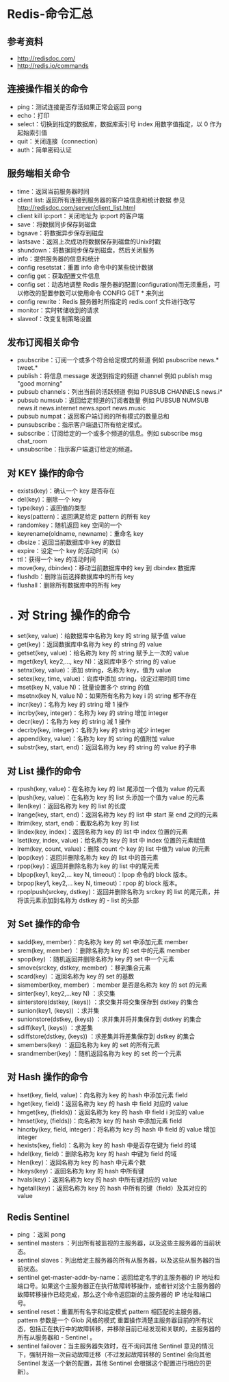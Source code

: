 # Redis-命令汇总
## 参考资料
- http://redisdoc.com/
- http://redis.io/commands

## 连接操作相关的命令
- ping：测试连接是否存活如果正常会返回 pong
- echo：打印
- select：切换到指定的数据库，数据库索引号 index 用数字值指定，以 0 作为起始索引值
- quit：关闭连接（connection）
- auth：简单密码认证

## 服务端相关命令
- time：返回当前服务器时间
- client list: 返回所有连接到服务器的客户端信息和统计数据 参见 http://redisdoc.com/server/client_list.html
- client kill ip:port：关闭地址为 ip:port 的客户端
- save：将数据同步保存到磁盘
- bgsave：将数据异步保存到磁盘
- lastsave：返回上次成功将数据保存到磁盘的Unix时戳
- shundown：将数据同步保存到磁盘，然后关闭服务
- info：提供服务器的信息和统计
- config resetstat：重置 info 命令中的某些统计数据
- config get：获取配置文件信息
- config set：动态地调整 Redis 服务器的配置(configuration)而无须重启，可以修改的配置参数可以使用命令 CONFIG GET * 来列出
- config rewrite：Redis 服务器时所指定的 redis.conf 文件进行改写
- monitor：实时转储收到的请求
- slaveof：改变复制策略设置

## 发布订阅相关命令
- psubscribe：订阅一个或多个符合给定模式的频道 例如 psubscribe news.* tweet.*
- publish：将信息 message 发送到指定的频道 channel 例如 publish msg "good morning"
- pubsub channels：列出当前的活跃频道 例如 PUBSUB CHANNELS news.i*
- pubsub numsub：返回给定频道的订阅者数量 例如 PUBSUB NUMSUB news.it news.internet news.sport news.music
- pubsub numpat：返回客户端订阅的所有模式的数量总和
- punsubscribe：指示客户端退订所有给定模式。
- subscribe：订阅给定的一个或多个频道的信息。例如 subscribe msg chat_room
- unsubscribe：指示客户端退订给定的频道。

## 对 KEY 操作的命令
- exists(key)：确认一个 key 是否存在
- del(key)：删除一个 key
- type(key)：返回值的类型
- keys(pattern)：返回满足给定 pattern 的所有 key
- randomkey：随机返回 key 空间的一个
- keyrename(oldname, newname)：重命名 key
- dbsize：返回当前数据库中 key 的数目
- expire：设定一个 key 的活动时间（s）
- ttl：获得一个 key 的活动时间
- move(key, dbindex)：移动当前数据库中的 key 到 dbindex 数据库
- flushdb：删除当前选择数据库中的所有 key
- flushall：删除所有数据库中的所有 key
- # 对 String 操作的命令
- set(key, value)：给数据库中名称为 key 的 string 赋予值 value
- get(key)：返回数据库中名称为 key 的 string 的 value
- getset(key, value)：给名称为 key 的 string 赋予上一次的 value
- mget(key1, key2,…, key N)：返回库中多个 string 的 value
- setnx(key, value)：添加 string，名称为 key，值为 value
- setex(key, time, value)：向库中添加 string，设定过期时间 time
- mset(key N, value N)：批量设置多个 string 的值
- msetnx(key N, value N)：如果所有名称为 key i 的 string 都不存在
- incr(key)：名称为 key 的 string 增 1 操作
- incrby(key, integer)：名称为 key 的 string 增加 integer
- decr(key)：名称为 key 的 string 减 1 操作
- decrby(key, integer)：名称为 key 的 string 减少 integer
- append(key, value)：名称为 key 的 string 的值附加 value
- substr(key, start, end)：返回名称为 key 的 string 的 value 的子串

## 对 List 操作的命令
- rpush(key, value)：在名称为 key 的 list 尾添加一个值为 value 的元素
- lpush(key, value)：在名称为 key 的 list 头添加一个值为 value 的元素
- llen(key)：返回名称为 key 的 list 的长度
- lrange(key, start, end)：返回名称为 key 的 list 中 start 至 end 之间的元素
- ltrim(key, start, end)：截取名称为 key 的 list
- lindex(key, index)：返回名称为 key 的 list 中 index 位置的元素
- lset(key, index, value)：给名称为 key 的 list 中 index 位置的元素赋值
- lrem(key, count, value)：删除 count 个 key 的 list 中值为 value 的元素
- lpop(key)：返回并删除名称为 key 的 list 中的首元素
- rpop(key)：返回并删除名称为 key 的 list 中的尾元素
- blpop(key1, key2,… key N, timeout)：lpop 命令的 block 版本。
- brpop(key1, key2,… key N, timeout)：rpop 的 block 版本。
- rpoplpush(srckey, dstkey)：返回并删除名称为 srckey 的 list 的尾元素，并将该元素添加到名称为 dstkey 的 - list 的头部

## 对 Set 操作的命令
- sadd(key, member)：向名称为 key 的 set 中添加元素 member
- srem(key, member) ：删除名称为 key 的 set 中的元素 member
- spop(key) ：随机返回并删除名称为 key 的 set 中一个元素
- smove(srckey, dstkey, member) ：移到集合元素
- scard(key) ：返回名称为 key 的 set 的基数
- sismember(key, member) ：member 是否是名称为 key 的 set 的元素
- sinter(key1, key2,…key N) ：求交集
- sinterstore(dstkey, (keys)) ：求交集并将交集保存到 dstkey 的集合
- sunion(key1, (keys)) ：求并集
- sunionstore(dstkey, (keys)) ：求并集并将并集保存到 dstkey 的集合
- sdiff(key1, (keys)) ：求差集
- sdiffstore(dstkey, (keys)) ：求差集并将差集保存到 dstkey 的集合
- smembers(key) ：返回名称为 key 的 set 的所有元素
- srandmember(key) ：随机返回名称为 key 的 set 的一个元素

## 对 Hash 操作的命令
- hset(key, field, value)：向名称为 key 的 hash 中添加元素 field
- hget(key, field)：返回名称为 key 的 hash 中 field 对应的 value
- hmget(key, (fields))：返回名称为 key 的 hash 中 field i 对应的 value
- hmset(key, (fields))：向名称为 key 的 hash 中添加元素 field
- hincrby(key, field, integer)：将名称为 key 的 hash 中 field 的 value 增加 integer
- hexists(key, field)：名称为 key 的 hash 中是否存在键为 field 的域
- hdel(key, field)：删除名称为 key 的 hash 中键为 field 的域
- hlen(key)：返回名称为 key 的 hash 中元素个数
- hkeys(key)：返回名称为 key 的 hash 中所有键
- hvals(key)：返回名称为 key 的 hash 中所有键对应的 value
- hgetall(key)：返回名称为 key 的 hash 中所有的键（field）及其对应的 value

## Redis Sentinel
- ping ：返回 pong
- sentinel masters ：列出所有被监视的主服务器，以及这些主服务器的当前状态。
- sentinel slaves：列出给定主服务器的所有从服务器，以及这些从服务器的当前状态。
- sentinel get-master-addr-by-name：返回给定名字的主服务器的 IP 地址和端口号。如果这个主服务器正在执行故障转移操作，或者针对这个主服务器的故障转移操作已经完成，那么这个命令返回新的主服务器的 IP 地址和端口号。
- sentinel reset：重置所有名字和给定模式 pattern 相匹配的主服务器。pattern 参数是一个 Glob 风格的模式 重置操作清楚主服务器目前的所有状态，包括正在执行中的故障转移，并移除目前已经发现和关联的，主服务器的所有从服务器和 - Sentinel 。
- sentinel failover：当主服务器失效时，在不询问其他 Sentinel 意见的情况下，强制开始一次自动故障迁移（不过发起故障转移的 Sentinel 会向其他 Sentinel 发送一个新的配置，其他 Sentinel 会根据这个配置进行相应的更新）。